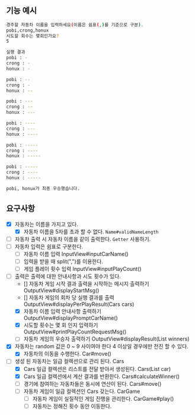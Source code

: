 ## 기능 예시
```bash
경주할 자동차 이름을 입력하세요(이름은 쉼표(,)를 기준으로 구분).
pobi,crong,honux
시도할 회수는 몇회인가요?
5

실행 결과
pobi : -
crong : -
honux : -

pobi : --
crong : -
honux : --

pobi : ---
crong : --
honux : ---

pobi : ----
crong : ---
honux : ----

pobi : -----
crong : ----
honux : -----

pobi : -----
crong : ----
honux : -----

pobi, honux가 최종 우승했습니다.
```

## 요구사항
- [X] 자동차는 이름을 가지고 있다.
    - [X] 자동차 이름을 5자를 초과 할 수 없다. `Name#validNameLength`
- [ ] 자동차 출력 시 자동차 이름을 같이 출력한다. `Getter` 사용하기.
- [ ] 자동차 입력은 쉼표로 구분한다.
  - [ ] 자동차 이름 입력 InputView#inputCarName()
  - [ ] 입력을 받을 때 split(",")를 이용한다.
  - [ ] 게임 플레이 횟수 입력 InputView#inputPlayCount()
- [ ] 출력은 출력에 대한 안내사항과 시도 횟수가 있다.
  - [] 자동차 게임 시작 결과 출력을 시작하는 메시지 출력하기 OutputView#displayStartMsg()
  - [] 자동차 게임의 회차 당 실행 결과를 출력 OutputView#displayPerPlayResult(Cars cars)
  - [X] 자동차 이름 입력 안내사항 출력하기 OutputView#displayPromptCarName()
  - [X] 시도할 횟수는 몇 회 인지 입력하기 OutputView#printPlayCountRequestMsg()
  - [ ] 자동차 게임의 우승자 출력하기 OutputView#displayResult(List<Car> winners)
- [X] 자동차는 random 값은 0 ~ 9 사이여야 한다 4 이상일 경우에만 전진 할 수 있다.
  - [X] 자동차의 이동을 수행한다. Car#move()
- [ ] 생성 된 자동차는 일급 컬렉션으로 관리 된다. Cars
  - [X] Cars 일급 컬렉션은 리스트를 전달 받아서 생성된다. Cars(List<Car> car)
  - [X] Cars 일급 컬렉션에서 계산 결과를 반환한다. Cars#calculateWinner()
  - [ ] 경기에 참여하는 자동차들은 동시에 연산이 된다. Cars#move()
  - [ ] 자동차 게임이 일급 컬렉션인 Cars 갖는다. CarGame
    - [ ] 자동차 게임이 실질적인 게임 진행을 관리한다. CarGame#play()
    - [ ] 자동차는 정해진 횟수 동안 이동한다.